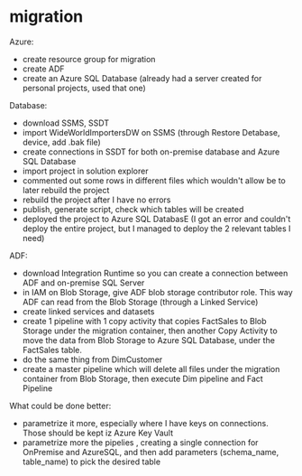 # migration

Azure:

- create resource group for migration
- create ADF
- create an Azure SQL Database (already had a server created for personal projects, used that one)

Database:
- download SSMS, SSDT
- import WideWorldImportersDW on SSMS (through  Restore Detabase, device, add .bak file)
- create connections in SSDT for both on-premise database and Azure SQL Database
- import project in solution explorer
- commented out some rows in different files which wouldn't allow be to later rebuild the project
- rebuild the project after I have no errors
- publish, generate script, check which tables will be created
- deployed the project to Azure SQL DatabasE (I got an error and couldn't deploy the entire project, but I managed to deploy the 2 relevant tables I need)

ADF:
- download Integration Runtime so you can create a connection between ADF and on-premise SQL Server
- in IAM on Blob Storage, give ADF blob storage contributor role. This way ADF can read from the Blob Storage (through a Linked Service)
- create linked services and datasets
- create 1 pipeline with 1 copy activity that copies FactSales to Blob Storage under the migration container, then  another Copy Activity to move the data from Blob Storage to Azure SQL Database, under the FactSales table.
- do the same thing from DimCustomer
- create a master pipeline which will delete all files under the migration container from Blob Storage, then execute Dim pipeline and Fact Pipeline


What could be done better:
- parametrize it more, especially where I have keys on connections. Those should be kept iz Azure Key Vault
- parametrize more the pipelies , creating a single connection for OnPremise and AzureSQL, and then add parameters (schema_name, table_name) to pick the desired table
